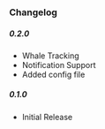 ### Changelog

##### 0.2.0
- Whale Tracking
- Notification Support
- Added config file

##### 0.1.0
- Initial Release
